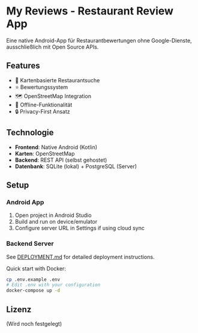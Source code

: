# My Reviews - Restaurant Review App

Eine native Android-App für Restaurantbewertungen ohne Google-Dienste, ausschließlich mit Open Source APIs.

## Features

- 📍 Kartenbasierte Restaurantsuche
- ⭐ Bewertungssystem
- 🗺️ OpenStreetMap Integration
- 📱 Offline-Funktionalität
- 🔒 Privacy-First Ansatz

## Technologie

- **Frontend**: Native Android (Kotlin)
- **Karten**: OpenStreetMap
- **Backend**: REST API (selbst gehostet)
- **Datenbank**: SQLite (lokal) + PostgreSQL (Server)

## Setup

### Android App
1. Open project in Android Studio
2. Build and run on device/emulator
3. Configure server URL in Settings if using cloud sync

### Backend Server
See [DEPLOYMENT.md](DEPLOYMENT.md) for detailed deployment instructions.

Quick start with Docker:
```bash
cp .env.example .env
# Edit .env with your configuration
docker-compose up -d
```

## Lizenz

(Wird noch festgelegt)